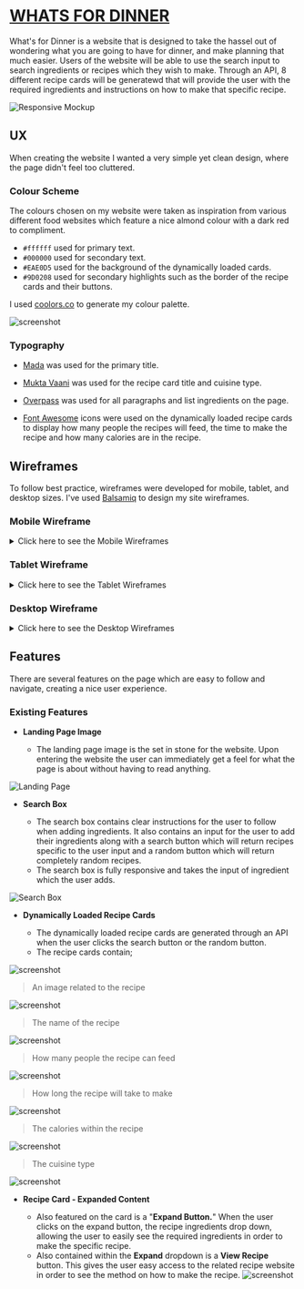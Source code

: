 # [WHATS FOR DINNER](https://jordan-boulton1.github.io/whats-for-dinner)

What's for Dinner is a website that is designed to take the hassel out of wondering what you are going to have for dinner, and make planning that much easier. Users of the website will be able to use the search input to search ingredients or recipes which they wish to make. Through an API, 8 different recipe cards will be generatewd that will provide the user with the required ingredients and instructions on how to make that specific recipe.

![Responsive Mockup](https://github.com/Jordan-Boulton1/whats-for-dinner/blob/main/documentation/responsive-mockup.PNG)

## UX

When creating the website I wanted a very simple yet clean design, where the page didn't feel too cluttered.

### Colour Scheme

The colours chosen on my website were taken as inspiration from various different food websites which feature a nice almond colour with a dark red to compliment.

- `#ffffff` used for primary text.
- `#000000` used for secondary text.
- `#EAE0D5` used for the background of the dynamically loaded cards.
- `#9D0208` used for secondary highlights such as the border of the recipe cards and their buttons.

I used [coolors.co](https://coolors.co/ffffff-eae0d5-9d0208-000000) to generate my colour palette.

![screenshot](https://github.com/Jordan-Boulton1/whats-for-dinner/blob/main/documentation/coolors.png)

### Typography

- [Mada](https://fonts.google.com/specimen/Mada?query=mada) was used for the primary title.

- [Mukta Vaani](https://fonts.google.com/specimen/Mukta+Vaani?query=Mukta) was used for the recipe card title and cuisine type.

- [Overpass](https://fonts.google.com/specimen/Overpass?query=Overpass) was used for all paragraphs and list ingredients on the page.

- [Font Awesome](https://fontawesome.com) icons were used on the dynamically loaded recipe cards to display how many people the recipes will feed, the time to make the recipe and how many calories are in the recipe.

## Wireframes

To follow best practice, wireframes were developed for mobile, tablet, and desktop sizes.
I've used [Balsamiq](https://balsamiq.com/wireframes) to design my site wireframes.

### Mobile Wireframe

<details>
<summary> Click here to see the Mobile Wireframes </summary>

Home
  - ![screenshot](https://github.com/Jordan-Boulton1/whats-for-dinner/blob/main/documentation/wireframes/mobile-wireframe.png)
</details>

### Tablet Wireframe

<details>
<summary> Click here to see the Tablet Wireframes </summary>

Home
  - ![screenshot](https://github.com/Jordan-Boulton1/whats-for-dinner/blob/main/documentation/wireframes/tablet-wireframe.png)

</details>

### Desktop Wireframe

<details>
<summary> Click here to see the Desktop Wireframes </summary>

Home
  - ![screenshot](https://github.com/Jordan-Boulton1/whats-for-dinner/blob/main/documentation/wireframes/desktop-wireframe.png)

</details>

## Features

There are several features on the page which are easy to follow and navigate, creating a nice user experience.

### Existing Features

- **Landing Page Image**

    - The landing page image is the set in stone for the website. Upon entering the website the user can immediately get a feel for what the page is about without having to read anything.

![Landing Page](https://github.com/Jordan-Boulton1/whats-for-dinner/blob/main/documentation/landing-image.png)

- **Search Box**

    - The search box contains clear instructions for the user to follow when adding ingredients. It also contains an input for the user to add their ingredients along with a search button which will return recipes specific to the user input and a random button which will return completely random recipes.
    - The search box is fully responsive and takes the input of ingredient which the user adds.

![Search Box](https://github.com/Jordan-Boulton1/whats-for-dinner/blob/main/documentation/search-box.png)

- **Dynamically Loaded Recipe Cards**

    - The dynamically loaded recipe cards are generated through an API when the user clicks the search button or the random button.
    - The recipe cards contain;

![screenshot](https://github.com/Jordan-Boulton1/whats-for-dinner/blob/main/documentation/recipe-card-img.png)
> An image related to the recipe

![screenshot](https://github.com/Jordan-Boulton1/whats-for-dinner/blob/main/documentation/recipe-card-title.png)
> The name of the recipe

![screenshot](https://github.com/Jordan-Boulton1/whats-for-dinner/blob/main/documentation/how-many-ppl.png)
> How many people the recipe can feed

![screenshot](https://github.com/Jordan-Boulton1/whats-for-dinner/blob/main/documentation/time-to-make.png)
> How long the recipe will take to make

![screenshot](https://github.com/Jordan-Boulton1/whats-for-dinner/blob/main/documentation/calories.png)
> The calories within the recipe

![screenshot](https://github.com/Jordan-Boulton1/whats-for-dinner/blob/main/documentation/cuisine-type.png)
> The cuisine type

![screenshot](https://github.com/Jordan-Boulton1/whats-for-dinner/blob/main/documentation/cards-feat.png)
  
- **Recipe Card - Expanded Content**

    - Also featured on the card is a "**Expand Button.**" When the user clicks on the expand button, the recipe ingredients drop down, allowing the user to easily see the required ingredients in order to make the specific recipe.
    - Also contained within the **Expand** dropdown is a **View Recipe** button. This gives the user easy access to the related recipe website in order to see the method on how to make the recipe.
![screenshot](https://github.com/Jordan-Boulton1/whats-for-dinner/blob/main/documentation/expand-content.png)